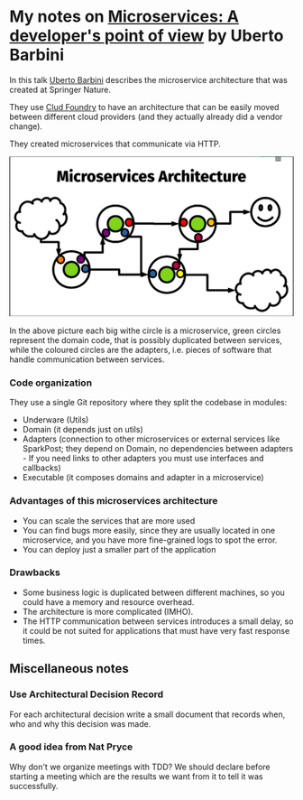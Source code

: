 # My notes on [Microservices: A developer's point of view](https://youtu.be/2uWvRFO0vW8) by Uberto Barbini
In this talk [Uberto Barbini](https://twitter.com/ramtop) describes the microservice architecture that was created at Springer Nature.

They use [Clud Foundry](https://www.cloudfoundry.org/application-runtime/) to have an architecture that can be easily moved between different cloud providers (and they actually already did a vendor change). 

They created microservices that communicate via HTTP.

![Microservices architecture](barbiniMicroArchitecture.png)

In the above picture each big withe circle is a microservice, green circles represent the domain code, that is possibly duplicated between services, while the coloured circles are the adapters, i.e. pieces of software that handle communication between services.  

### Code organization
They use a single Git repository where they split the codebase in modules:
* Underware (Utils) 
* Domain (it depends just on utils)
* Adapters (connection to other microservices or external services like SparkPost; they depend on Domain, no dependencies between adapters - If you need links to other adapters you must use interfaces and callbacks)
* Executable (it composes domains and adapter in a microservice)

### Advantages of this microservices architecture
* You can scale the services that are more used
* You can find bugs more easily, since they are usually located in one microservice, and you have more fine-grained logs to spot the error.
* You can deploy just a smaller part of the application

### Drawbacks
* Some business logic is duplicated between different machines, so you could have a memory and resource overhead.
* The architecture is more complicated (IMHO).
* The HTTP communication between services introduces a small delay, so it could be not suited for applications that must have very fast response times.

## Miscellaneous notes
### Use Architectural Decision Record
For each architectural decision write a small document that records when, who and why this decision was made.

### A good idea from Nat Pryce
Why don't we organize meetings with TDD? We should declare before starting a meeting which are the results we want from it to tell it was successfully.

